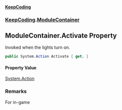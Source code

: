 #### [KeepCoding](index.md 'index')
### [KeepCoding](KeepCoding.md 'KeepCoding').[ModuleContainer](ModuleContainer.md 'KeepCoding.ModuleContainer')
## ModuleContainer.Activate Property
Invoked when the lights turn on.  
```csharp
public System.Action Activate { get; }
```
#### Property Value
[System.Action](https://docs.microsoft.com/en-us/dotnet/api/System.Action 'System.Action')
### Remarks
For in-game   
